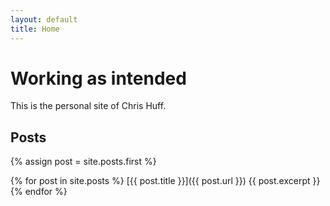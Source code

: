 ```yaml
---
layout: default
title: Home
---
```

# Working as intended

This is the personal site of Chris Huff.

## Posts

{% assign post = site.posts.first %}

{% for post in site.posts %}
      [{{ post.title }}]({{ post.url }})
      {{ post.excerpt }}
  {% endfor %}
